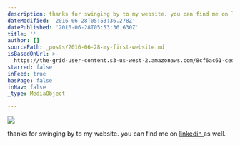 ```yaml
---
description: thanks for swinging by to my website. you can find me on linkedin as well.
dateModified: '2016-06-28T05:53:36.278Z'
datePublished: '2016-06-28T05:53:36.630Z'
title: ''
author: []
sourcePath: _posts/2016-06-28-my-first-website.md
isBasedOnUrl: >-
  https://the-grid-user-content.s3-us-west-2.amazonaws.com/8cf6ac61-ced9-4ce8-a8b7-7cb2edebb2d1.jpg
starred: false
inFeed: true
hasPage: false
inNav: false
_type: MediaObject

---
```

![](https://the-grid-user-content.s3-us-west-2.amazonaws.com/e25a37e7-0f44-4975-aef0-a6f98f4f561e.jpg)

thanks for swinging by to my website. you can find me on [linkedin ][0]as well.

[0]: https://www.linkedin.com/in/jasonhk1020 "LinkedIn"